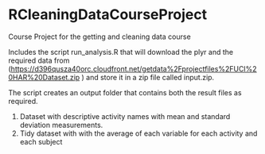 RCleaningDataCourseProject
==========================

Course Project for the getting and cleaning data course

Includes the script run_analysis.R that will download the plyr and the required data from (https://d396qusza40orc.cloudfront.net/getdata%2Fprojectfiles%2FUCI%20HAR%20Dataset.zip ) and store it in a zip file called input.zip.

The script creates an output folder that contains both the result files as required.
1. Dataset with descriptive activity names with mean and standard deviation measurements.
2. Tidy dataset with with the average of each variable for each activity and each subject
